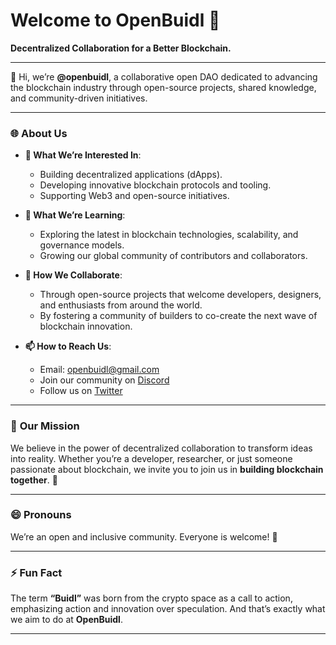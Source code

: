 # Welcome to OpenBuidl 🌟  
**Decentralized Collaboration for a Better Blockchain.**

---

👋 Hi, we’re **@openbuidl**, a collaborative open DAO dedicated to advancing the blockchain industry through open-source projects, shared knowledge, and community-driven initiatives.

---

### 🌐 **About Us**  
- **👀 What We’re Interested In**:  
  - Building decentralized applications (dApps).  
  - Developing innovative blockchain protocols and tooling.  
  - Supporting Web3 and open-source initiatives.  

- **🌱 What We’re Learning**:  
  - Exploring the latest in blockchain technologies, scalability, and governance models.  
  - Growing our global community of contributors and collaborators.  

- **💞️ How We Collaborate**:  
  - Through open-source projects that welcome developers, designers, and enthusiasts from around the world.  
  - By fostering a community of builders to co-create the next wave of blockchain innovation.

- **📫 How to Reach Us**:  
  - Email: openbuidl@gmail.com 
  - Join our community on [Discord](https://discord.gg/openbuidl)  
  - Follow us on [Twitter](https://twitter.com/openbuidl)  

---

### 🙌 **Our Mission**  
We believe in the power of decentralized collaboration to transform ideas into reality. Whether you’re a developer, researcher, or just someone passionate about blockchain, we invite you to join us in **building blockchain together**. 🚀  

---

### 😄 **Pronouns**  
We’re an open and inclusive community. Everyone is welcome! 🌈  

---

### ⚡ **Fun Fact**  
The term **“Buidl”** was born from the crypto space as a call to action, emphasizing action and innovation over speculation. And that’s exactly what we aim to do at **OpenBuidl**.

---

<!---
openbuidl/openbuidl is a ✨ special ✨ repository because its `README.md` (this file) appears on your GitHub profile.
Click the **Preview** link to take a look at your changes.
--->
